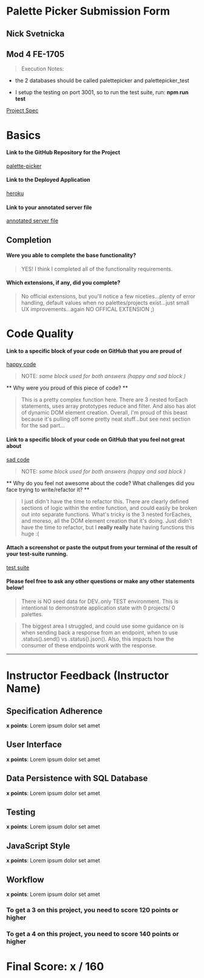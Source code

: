 # Palette Picker Submission Form
## Nick Svetnicka
## Mod 4 FE-1705

> Execution Notes:

- the 2 databases should be called palettepicker and palettepicker_test

- I setup the testing on port 3001, so to run the test suite, run: **npm run test**

[Project Spec](http://frontend.turing.io/projects/palette-picker.html)

# Basics

#### Link to the GitHub Repository for the Project
[palette-picker](https://github.com/EndlessHypnosis/palette-picker)

#### Link to the Deployed Application
[heroku](https://ns-palette-picker.herokuapp.com)

#### Link to your annotated server file
[annotated server file](https://github.com/EndlessHypnosis/palette-picker/blob/server-js-comments/server.js)

## Completion

#### Were you able to complete the base functionality?

> YES! I think I completed all of the functionality requirements.

#### Which extensions, if any, did you complete?

> No official extensions, but you'll notice a few niceties...plenty of error handling, default values when no palettes/projects exist...just small UX improvements...again NO OFFICAL EXTENSION ;)

# Code Quality

#### Link to a specific block of your code on GitHub that you are proud of
[happy code](https://github.com/EndlessHypnosis/palette-picker/blob/master/public/js/scripts.js#L31-L92)

> NOTE: _same block used for both answers (happy and sad block )_

** Why were you proud of this piece of code? **

> This is a pretty complex function here. There are 3 nested forEach statements, uses array prototypes reduce and filter. And also has alot of dynamic DOM element creation. Overall, I'm proud of this beast because it's pulling off some pretty neat stuff...but see next section for the sad part...

#### Link to a specific block of your code on GitHub that you feel not great about
[sad code](https://github.com/EndlessHypnosis/palette-picker/blob/master/public/js/scripts.js#L31-L92)

> NOTE: _same block used for both answers (happy and sad block )_

** Why do you feel not awesome about the code? What challenges did you face trying to write/refactor it? **

> I just didn't have the time to refactor this. There are clearly defined sections of logic within the entire function, and could easily be broken out into separate functions. What's tricky is the 3 nested forEaches, and moreso, all the DOM element creation that it's doing. Just didn't have the time to refactor, but I **really really** hate having functions this huge :(


#### Attach a screenshot or paste the output from your terminal of the result of your test-suite running.

[test suite](https://github.com/EndlessHypnosis/palette-picker/blob/master/public/images/palette_picker_tests.png)

#### Please feel free to ask any other questions or make any other statements below!

> There is NO seed data for DEV..only TEST environment. This is intentional to demonstrate application state with 0 projects/ 0 palettes.

> The biggest area I struggled, and could use some guidance on is when sending back a response from an endpoint, when to use .status().send() vs .status().json(). Also, this impacts how the consumer of these endpoints work with the response.

-----


# Instructor Feedback (Instructor Name)

## Specification Adherence

**x points**: Lorem ipsum dolor set amet

## User Interface

**x points**: Lorem ipsum dolor set amet

## Data Persistence with SQL Database

**x points**: Lorem ipsum dolor set amet

## Testing

**x points**: Lorem ipsum dolor set amet

## JavaScript Style

**x points**: Lorem ipsum dolor set amet

## Workflow

**x points**: Lorem ipsum dolor set amet


### To get a 3 on this project, you need to score 120 points or higher
### To get a 4 on this project, you need to score 140 points or higher

# Final Score: x / 160
